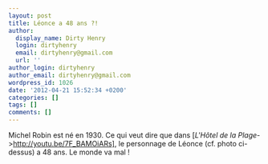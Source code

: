 ```yaml
---
layout: post
title: Léonce a 48 ans ?!
author:
  display_name: Dirty Henry
  login: dirtyhenry
  email: dirtyhenry@gmail.com
  url: ''
author_login: dirtyhenry
author_email: dirtyhenry@gmail.com
wordpress_id: 1026
date: '2012-04-21 15:52:34 +0200'
categories: []
tags: []
comments: []
---
```

Michel Robin est né en 1930. Ce qui veut dire que dans [*L'Hôtel de la Plage*->http://youtu.be/7F_BAMOiARs], le personnage de Léonce (cf. photo ci-dessus) a 48 ans. Le monde va mal !
